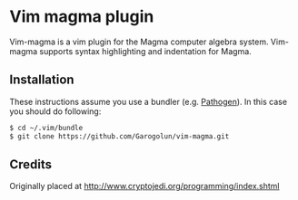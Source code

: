 # Vim magma plugin

Vim-magma is a vim plugin for the Magma computer algebra system. Vim-magma supports syntax highlighting and indentation for Magma.

## Installation

These instructions assume you use a bundler (e.g. [Pathogen]). In this case you should do following:

```sh
$ cd ~/.vim/bundle
$ git clone https://github.com/Garogolun/vim-magma.git
```

[Pathogen]: https://github.com/tpope/vim-pathogen

## Credits
Originally placed at http://www.cryptojedi.org/programming/index.shtml
